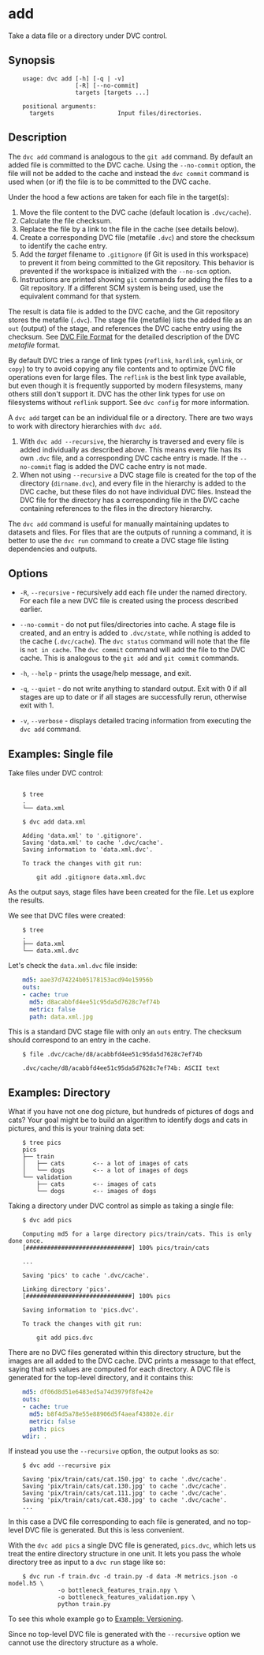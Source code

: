 # add

Take a data file or a directory under DVC control.

## Synopsis

```usage
    usage: dvc add [-h] [-q | -v]
                   [-R] [--no-commit]
                   targets [targets ...]

    positional arguments:
      targets                  Input files/directories.

```

## Description

The `dvc add` command is analogous to the `git add` command. By default an added
file is committed to the DVC cache. Using the `--no-commit` option, the file
will not be added to the cache and instead the `dvc commit` command is used when
(or if) the file is to be committed to the DVC cache.

Under the hood a few actions are taken for each file in the target(s):

1. Move the file content to the DVC cache (default location is `.dvc/cache`).
2. Calculate the file checksum.
3. Replace the file by a link to the file in the cache (see details below).
4. Create a corresponding DVC file (metafile `.dvc`) and store the checksum to
   identify the cache entry.
5. Add the _target_ filename to `.gitignore` (if Git is used in this workspace)
  to prevent it from being committed to the Git repository. This behavior is
  prevented if the workspace is initialized with the `--no-scm` option.
6. Instructions are printed showing `git` commands for adding the files to a Git
  repository. If a different SCM system is being used, use the equivalent
  command for that system.

The result is data file is added to the DVC cache, and the Git repository stores
the metafile (`.dvc`). The stage file (metafile) lists the added file as an
`out` (output) of the stage, and references the DVC cache entry using the
checksum. See [DVC File Format](/doc/user-guide/dvc-file-format) for the
detailed description of the DVC _metafile_ format.

By default DVC tries a range of link types (`reflink`, `hardlink`, `symlink`, or
`copy`) to try to avoid copying any file contents and to optimize DVC file
operations even for large files. The `reflink` is the best link type available,
but even though it is frequently supported by modern filesystems, many others
still don't support it. DVC has the other link types for use on filesystems
without `reflink` support. See `dvc config` for more information.

A `dvc add` target can be an individual file or a directory. There are two ways
to work with directory hierarchies with `dvc add`.

1. With `dvc add --recursive`, the hierarchy is traversed and every file is
  added individually as described above. This means every file has its own
  `.dvc` file, and a corresponding DVC cache entry is made. If the
  `--no-commit` flag is added the DVC cache entry is not made.
2. When not using `--recursive` a DVC stage file is created for the top of
  the directory (`dirname.dvc`), and every file in the hierarchy is added to the
  DVC cache, but these files do not have individual DVC files. Instead the DVC
  file for the directory has a corresponding file in the DVC cache containing
  references to the files in the directory hierarchy.

The `dvc add` command is useful for manually maintaining updates to datasets
and files. For files that are the outputs of running a command, it is better
to use the `dvc run` command to create a DVC stage file listing dependencies
and outputs.

## Options

* `-R`, `--recursive` - recursively add each file under the named directory. For
  each file a new DVC file is created using the process described earlier.

* `--no-commit` - do not put files/directories into cache. A stage file is
  created, and an entry is added to `.dvc/state`, while nothing is added to the
  cache (`.dvc/cache`). The `dvc status` command will note that the file is `not
  in cache`. The `dvc commit` command will add the file to the DVC cache. This
  is analogous to the `git add` and `git commit` commands.

* `-h`, `--help` - prints the usage/help message, and exit.

* `-q`, `--quiet` - do not write anything to standard output. Exit with 0 if all
  stages are up to date or if all stages are successfully rerun, otherwise exit
  with 1.

* `-v`, `--verbose` - displays detailed tracing information from executing the
  `dvc add` command.

## Examples: Single file

Take files under DVC control:

```dvc

    $ tree
    .
    └── data.xml

    $ dvc add data.xml

    Adding 'data.xml' to '.gitignore'.
    Saving 'data.xml' to cache '.dvc/cache'.
    Saving information to 'data.xml.dvc'.

    To track the changes with git run:

    	git add .gitignore data.xml.dvc
```

As the output says, stage files have been created for the file. Let us explore
the results.

We see that DVC files were created:

```dvc
    $ tree
    .
    ├── data.xml
    └── data.xml.dvc
```

Let's check the `data.xml.dvc` file inside:

```yaml
    md5: aae37d74224b05178153acd94e15956b
    outs:
    - cache: true
      md5: d8acabbfd4ee51c95da5d7628c7ef74b
      metric: false
      path: data.xml.jpg
```

This is a standard DVC stage file with only an `outs` entry. The checksum should
correspond to an entry in the cache.

```dvc
    $ file .dvc/cache/d8/acabbfd4ee51c95da5d7628c7ef74b

    .dvc/cache/d8/acabbfd4ee51c95da5d7628c7ef74b: ASCII text
```

## Examples: Directory

What if you have not one dog picture, but hundreds of pictures of dogs and cats?
Your goal might be to build an algorithm to identify dogs and cats in pictures,
and this is your training data set:

```dvc
    $ tree pics
    pics
    ├── train
    │   ├── cats        <-- a lot of images of cats
    │   └── dogs        <-- a lot of images of dogs
    └── validation
        ├── cats        <-- images of cats
        └── dogs        <-- images of dogs
```

Taking a directory under DVC control as simple as taking a single file:

```dvc
    $ dvc add pics

    Computing md5 for a large directory pics/train/cats. This is only done once.
    [##############################] 100% pics/train/cats

    ...

    Saving 'pics' to cache '.dvc/cache'.

    Linking directory 'pics'.
    [##############################] 100% pics

    Saving information to 'pics.dvc'.

    To track the changes with git run:

      	git add pics.dvc
```

There are no DVC files generated within this directory structure, but the images
are all added to the DVC cache. DVC prints a message to that effect, saying that
`md5` values are computed for each directory. A DVC file is generated for the
top-level directory, and it contains this:

```yaml
    md5: df06d8d51e6483ed5a74d3979f8fe42e
    outs:
    - cache: true
      md5: b8f4d5a78e55e88906d5f4aeaf43802e.dir
      metric: false
      path: pics
    wdir: .
```

If instead you use the `--recursive` option, the output looks as so:

```dvc
    $ dvc add --recursive pix

    Saving 'pix/train/cats/cat.150.jpg' to cache '.dvc/cache'.
    Saving 'pix/train/cats/cat.130.jpg' to cache '.dvc/cache'.
    Saving 'pix/train/cats/cat.111.jpg' to cache '.dvc/cache'.
    Saving 'pix/train/cats/cat.438.jpg' to cache '.dvc/cache'.
    ...
```

In this case a DVC file corresponding to each file is generated, and no
top-level DVC file is generated. But this is less convenient.

With the `dvc add pics` a single DVC file is generated, `pics.dvc`, which lets
us treat the entire directory structure in one unit. It lets you pass the whole
directory tree as input to a `dvc run` stage like so:

```dvc
    $ dvc run -f train.dvc -d train.py -d data -M metrics.json -o model.h5 \
              -o bottleneck_features_train.npy \
              -o bottleneck_features_validation.npy \
              python train.py
```

To see this whole example go to
[Example: Versioning](/doc/get-started/example-versioning).

Since no top-level DVC file is generated with the `--recursive` option we cannot
use the directory structure as a whole.